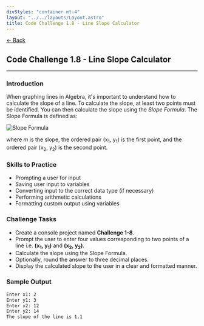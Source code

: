 ```yaml
---
divStyles: "container mt-4"
layout: "../../layouts/Layout.astro"
title: Code Challenge 1.8 - Line Slope Calculator
---
```


[← Back](/code-challenges/)

## Code Challenge 1.8 - Line Slope Calculator

---

### Introduction

When graphing lines in Algebra, it's important to understand how to calculate the slope of a line. To calculate the slope, at least two points must be identified. You can then calculate the slope using the _Slope Formula_. The Slope Formula is defined as:

<div class="my-5">

![Slope Formula](/courses/code-challenges/slope-formula.png)

</div>

where _m_ is the slope, the ordered pair (x<sub>1</sub>, y<sub>1</sub>) is the first point, and the ordered pair (x<sub>2</sub>, y<sub>2</sub>) is the second point.

### Skills to Practice

- Prompting a user for input
- Saving user input to variables
- Converting input to the correct data type (if necessary)
- Performing arithmetic calculations
- Formatting custom output using variables

### Challenge Tasks

- Create a console project named **Challenge 1-8**.
- Prompt the user to enter four values corresponding to two points of a line i.e. **(x<sub>1</sub>, y<sub>1</sub>)** and **(x<sub>2</sub>, y<sub>2</sub>)**.
- Calculate the slope using the Slope Formula.
- Optionally, round the answer to three decimal places.
- Display the calculated slope to the user in a clear and formatted manner.

### Sample Output

```txt
Enter x1: 2
Enter y1: 3
Enter x2: 12
Enter y2: 14
The slope of the line is 1.1
```
